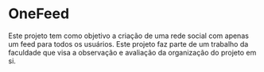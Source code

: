 # OneFeed
Este projeto tem como objetivo a criação de uma rede social com apenas um feed para todos os usuários. Este projeto faz parte de um trabalho da faculdade que visa a observação e avaliação da organização do projeto em si.
